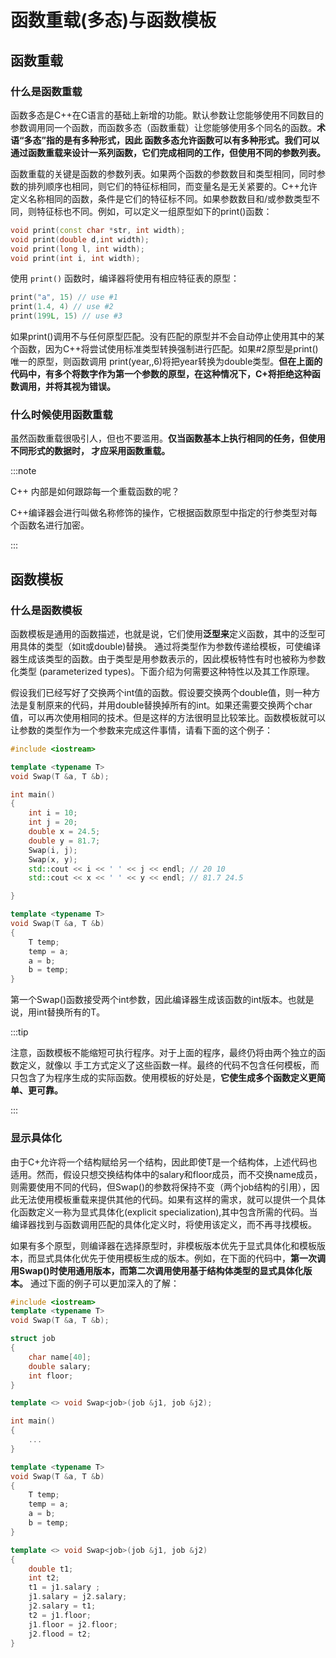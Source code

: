 # 函数重载(多态)与函数模板

## 函数重载

### 什么是函数重载

函数多态是C++在C语言的基础上新增的功能。默认参数让您能够使用不同数目的参数调用同一个函数，而函数多态（函数重载）让您能够使用多个同名的函数。**术语“多态”指的是有多种形式，因此 函数多态允许函数可以有多种形式。我们可以通过函数重载来设计一系列函数，它们完成相同的工作，但使用不同的参数列表。**

函数重载的关键是函数的参数列表。如果两个函数的参数数目和类型相同，同时参数的排列顺序也相同，则它们的特征标相同，而变量名是无关紧要的。C++允许定义名称相同的函数，条件是它们的特征标不同。如果参数数目和/或参数类型不同，则特征标也不同。例如，可以定义一组原型如下的print()函数：

```cpp
void print(const char *str, int width);
void print(double d,int width);
void print(long l, int width);
void print(int i, int width);
```

使用 `print()` 函数时，编译器将使用有相应特征表的原型：

```cpp
print("a", 15) // use #1
print(1.4, 4) // use #2
print(199L, 15) // use #3 
```

如果print()调用不与任何原型匹配。没有匹配的原型并不会自动停止使用其中的某个函数，因为C++将尝试使用标准类型转换强制进行匹配。如果#2原型是print()唯一的原型，则函数调用 print(year,,6)将把year转换为double类型。**但在上面的代码中，有多个将数字作为第一个参数的原型，在这种情况下，C+将拒绝这种函数调用，并将其视为错误。**

### 什么时候使用函数重载

虽然函数重载很吸引人，但也不要滥用。**仅当函数基本上执行相同的任务，但使用不同形式的数据时， 才应采用函数重载。** 

:::note

C++ 内部是如何跟踪每一个重载函数的呢？ 

C++编译器会进行叫做名称修饰的操作，它根据函数原型中指定的行参类型对每个函数名进行加密。

:::

## 函数模板

### 什么是函数模板

函数模板是通用的函数描述，也就是说，它们使用**泛型来**定义函数，其中的泛型可用具体的类型（如it或double)替换。 通过将类型作为参数传递给模板，可使编译器生成该类型的函数。由于类型是用参数表示的，因此模板特性有时也被称为参数化类型 (parameterized types)。下面介绍为何需要这种特性以及其工作原理。

假设我们已经写好了交换两个int值的函数。假设要交换两个double值，则一种方法是复制原来的代码，并用double替换掉所有的int。如果还需要交换两个char值，可以再次使用相同的技术。但是这样的方法很明显比较笨比。函数模板就可以让参数的类型作为一个参数来完成这件事情，请看下面的这个例子：

```cpp
#include <iostream>

template <typename T>
void Swap(T &a, T &b);

int main()
{
	int i = 10;
	int j = 20;
	double x = 24.5;
	double y = 81.7;
	Swap(i, j);
	Swap(x, y);
	std::cout << i << ' ' << j << endl; // 20 10
	std::cout << x << ' ' << y << endl; // 81.7 24.5

}

template <typename T>
void Swap(T &a, T &b)
{
	T temp;
	temp = a;
	a = b;
	b = temp;
}
```


第一个Swap()函数接受两个int参数，因此编译器生成该函数的int版本。也就是 说，用int替换所有的T。 

:::tip

注意，函数模板不能缩短可执行程序。对于上面的程序，最终仍将由两个独立的函数定义，就像以 手工方式定义了这些函数一样。最终的代码不包含任何模板，而只包含了为程序生成的实际函数。使用模板的好处是，**它使生成多个函数定义更简单、更可靠。**

:::

### 显示具体化

由于C+允许将一个结构赋给另一个结构，因此即使T是一个结构体，上述代码也适用。然而，假设只想交换结构体中的salary和floor成员，而不交换name成员，则需要使用不同的代码，但Swap()的参数将保持不变（两个job结构的引用），因此无法使用模板重载来提供其他的代码。如果有这样的需求，就可以提供一个具体化函数定义一称为显式具体化(explicit specialization),其中包含所需的代码。当编译器找到与函数调用匹配的具体化定义时，将使用该定义，而不再寻找模板。

如果有多个原型，则编译器在选择原型时，非模板版本优先于显式具体化和模板版本，而显式具体化优先于使用模板生成的版本。例如，在下面的代码中，**第一次调用Swap()时使用通用版本，而第二次调用使用基于结构体类型的显式具体化版本。** 通过下面的例子可以更加深入的了解：

```cpp
#include <iostream>
template <typename T>
void Swap(T &a, T &b);

struct job
{
	char name[40];
	double salary;
	int floor;
}

template <> void Swap<job>(job &j1, job &j2);

int main()
{
	...
}

template <typename T>
void Swap(T &a, T &b)
{
	T temp;
	temp = a;
	a = b;
	b = temp;
}

template <> void Swap<job>(job &j1, job &j2)
{
	double t1;
	int t2;
	t1 = j1.salary ;
	j1.salary = j2.salary;
	j2.salary = t1;
	t2 = j1.floor;
	j1.floor = j2.floor;
	j2.flood = t2;
}
```


